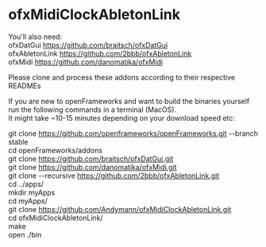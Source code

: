 # ofxMidiClockAbletonLink

You'll also need:<br>
ofxDatGui       https://github.com/braitsch/ofxDatGui<br>
ofxAbletonLink  https://github.com/2bbb/ofxAbletonLink<br>
ofxMidi         https://github.com/danomatika/ofxMidi<br>

Please clone and process these addons according to their respective READMEs  
  


  
If you are new to openFrameworks and want to build the binaries yourself run the following commands in a terminal (MacOS).  
It might take ~10-15 minutes depending on your download speed etc:

git clone https://github.com/openframeworks/openFrameworks.git --branch stable  
cd openFrameworks/addons  
git clone https://github.com/braitsch/ofxDatGui.git  
git clone https://github.com/danomatika/ofxMidi.git  
git clone --recursive https://github.com/2bbb/ofxAbletonLink.git  
cd ../apps/  
mkdir myApps  
cd myApps/  
git clone https://github.com/Andymann/ofxMidiClockAbletonLink.git  
cd ofxMidiClockAbletonLink/  
make  
open ./bin  
